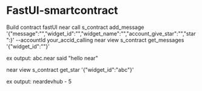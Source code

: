 # FastUI-smartcontract
Build contract fastUI
near call s_contract add_message '{"message":"","widget_id":"","widget_name":"","account_give_star":"","star":}' --accountId your_accid_calling
near view s_contract get_messages '{"widget_id":""}'

ex output:
abc.near said "hello near"

near view s_contract get_star '{"widget_id":"abc"}'

ex output:
neardevhub - 5
